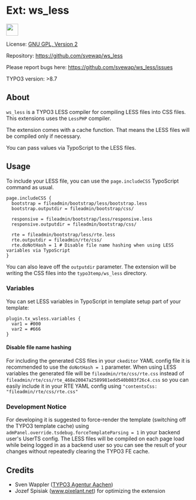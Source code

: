 # Ext: ws_less

<img src="https://github.com/joppnet/ws_less/blob/master/ext_icon.png" width="32" height="32" />

License: [GNU GPL, Version 2](https://www.gnu.org/licenses/gpl-2.0.html)

Repository: https://github.com/svewap/ws_less

Please report bugs here: https://github.com/svewap/ws_less/issues

TYPO3 version: >8.7

## About
`ws_less` is a TYPO3 LESS compiler for compiling LESS files into CSS files. This extensions uses the `LessPHP` compiler.

The extension comes with a cache function. That means the LESS files will be compiled only if necessary.

You can pass values via TypoScript to the LESS files.

## Usage

To include your LESS file, you can use the `page.includeCSS` TypoScript command as usual.

```
page.includeCSS {
  bootstrap = fileadmin/bootstrap/less/bootstrap.less
  bootstrap.outputdir = fileadmin/bootstrap/css/

  responsive = fileadmin/bootstrap/less/responsive.less
  responsive.outputdir = fileadmin/bootstrap/css/

  rte = fileadmin/bootstrap/less/rte.less
  rte.outputdir = fileadmin/rte/css/
  rte.doNotHash = 1 # Disable file name hashing when using LESS variables via TypoScript
}
```

You can also leave off the `outputdir` parameter. The extension will be writing the CSS files into the `typo3temp/ws_less` directory.

### Variables

You can set LESS variables in TypoScript in template setup part of your template:

```
plugin.tx_wsless.variables {
  var1 = #000
  var2 = #666
}
```

#### Disable file name hashing

For including the generated CSS files in your `ckeditor` YAML config file it is recommended to use the `doNotHash = 1` parameter. When using LESS variables the generated file will be `fileadmin/rte/css/rte.css` instead of `fileadmin/rte/css/rte_468e20047a2589981edd540b083f26c4.css` so you can easily include it in your RTE YAML config using `"contentsCss: "fileadmin/rte/css/rte.css"`

### Development Notice

For developing it is suggested to force-render the template (switching off the TYPO3 template cache) using `admPanel.override.tsdebug.forceTemplateParsing = 1` in your backend user's UserTS config.
The LESS files will be compiled on each page load while being logged in as a backend user so you can see the result of your changes without repeatedly clearing the TYPO3 FE cache.

## Credits

- Sven Wappler ([TYPO3 Agentur Aachen](http://www.wapplersystems.de))
- Jozef Spisiak (www.pixelant.net) for optimizing the extension
